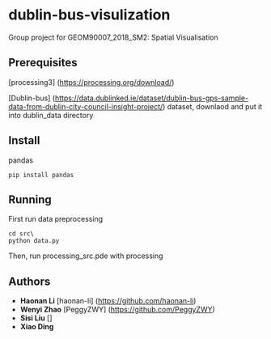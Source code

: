 # dublin-bus-visulization

Group project for GEOM90007\_2018\_SM2: Spatial Visualisation

## Prerequisites

[processing3] (https://processing.org/download/)

[Dublin-bus] (https://data.dublinked.ie/dataset/dublin-bus-gps-sample-data-from-dublin-city-council-insight-project/) dataset, downlaod and put it into dublin\_data directory

## Install

pandas

```
pip install pandas
```

## Running 

First run data preprocessing

```
cd src\
python data.py
```

Then, run processing\_src.pde with processing


## Authors

* **Haonan Li** [haonan-li] (https://github.com/haonan-li)
* **Wenyi Zhao** [PeggyZWY] (https://github.com/PeggyZWY)
* **Sisi Liu** []
* **Xiao Ding**



